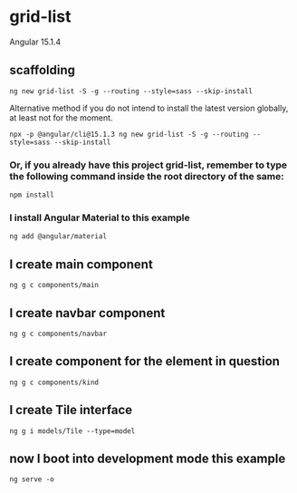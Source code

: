 # grid-list

Angular 15.1.4

## scaffolding

```shell
ng new grid-list -S -g --routing --style=sass --skip-install
```

Alternative method if you do not intend to install the latest version globally, at least not for the moment.

```shell
npx -p @angular/cli@15.1.3 ng new grid-list -S -g --routing --style=sass --skip-install
```

### Or, if you already have this project grid-list, remember to type the following command inside the root directory of the same:

```shell
npm install
```

### I install Angular Material to this example

```shell
ng add @angular/material
```

## I create main component

```shell
ng g c components/main
```

## I create navbar component

```shell
ng g c components/navbar
```

## I create component for the element in question

```shell
ng g c components/kind
```

## I create Tile interface

```shell
ng g i models/Tile --type=model
```

## now I boot into development mode this example

```shell
ng serve -o
```
